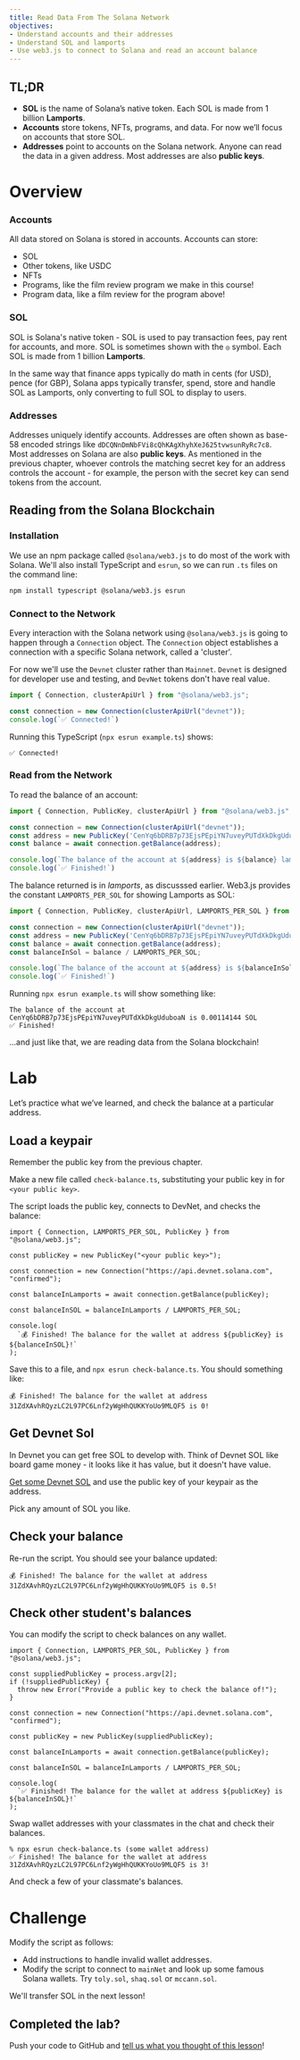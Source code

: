 ```yaml
---
title: Read Data From The Solana Network
objectives:
- Understand accounts and their addresses
- Understand SOL and lamports
- Use web3.js to connect to Solana and read an account balance
---
```


## TL;DR

- **SOL** is the name of Solana’s native token. Each SOL is made from 1 billion **Lamports**. 
- **Accounts** store tokens, NFTs, programs, and data. For now we’ll focus on accounts that store SOL. 
- **Addresses** point to accounts on the Solana network. Anyone can read the data in a given address. Most addresses are also **public keys**.

# Overview

### Accounts

All data stored on Solana is stored in accounts. Accounts can store: 

- SOL
- Other tokens, like USDC
- NFTs
- Programs, like the film review program we make in this course!
- Program data, like a film review for the program above!

### SOL

SOL is Solana's native token - SOL is used to pay transaction fees, pay rent for accounts, and more. SOL is sometimes shown with the `◎` symbol. Each SOL is made from 1 billion **Lamports**. 

In the same way that finance apps typically do math in cents (for USD), pence (for GBP), Solana apps typically transfer, spend, store and handle SOL as Lamports, only converting to full SOL to display to users. 

### Addresses

Addresses uniquely identify accounts. Addresses are often shown as base-58 encoded strings like `dDCQNnDmNbFVi8cQhKAgXhyhXeJ625tvwsunRyRc7c8`. Most addresses on Solana are also **public keys**. As mentioned in the previous chapter, whoever controls the matching secret key for an address controls the account - for example, the person with the secret key can send tokens from the account.

## Reading from the Solana Blockchain

### Installation

We use an npm package called `@solana/web3.js` to do most of the work with Solana. We'll also install TypeScript and `esrun`, so we can run `.ts` files on the command line:

```bash
npm install typescript @solana/web3.js esrun 
```

### Connect to the Network

Every interaction with the Solana network using `@solana/web3.js` is going to happen through a `Connection` object. The `Connection` object establishes a connection with a specific Solana network, called a 'cluster'. 

For now we'll use the `Devnet` cluster rather than `Mainnet`. `Devnet` is designed for developer use and testing, and `DevNet` tokens don't have real value.

```typescript
import { Connection, clusterApiUrl } from "@solana/web3.js";

const connection = new Connection(clusterApiUrl("devnet"));
console.log(`✅ Connected!`)
```

Running this TypeScript (`npx esrun example.ts`) shows:

```
✅ Connected!
```

### Read from the Network

To read the balance of an account:

```typescript
import { Connection, PublicKey, clusterApiUrl } from "@solana/web3.js";

const connection = new Connection(clusterApiUrl("devnet"));
const address = new PublicKey('CenYq6bDRB7p73EjsPEpiYN7uveyPUTdXkDkgUduboaN');
const balance = await connection.getBalance(address);

console.log(`The balance of the account at ${address} is ${balance} lamports`); 
console.log(`✅ Finished!`)
```

The balance returned is in *lamports*, as discusssed earlier. Web3.js provides the constant `LAMPORTS_PER_SOL` for showing Lamports as SOL:

```typescript
import { Connection, PublicKey, clusterApiUrl, LAMPORTS_PER_SOL } from "@solana/web3.js";

const connection = new Connection(clusterApiUrl("devnet"));
const address = new PublicKey('CenYq6bDRB7p73EjsPEpiYN7uveyPUTdXkDkgUduboaN');
const balance = await connection.getBalance(address);
const balanceInSol = balance / LAMPORTS_PER_SOL;

console.log(`The balance of the account at ${address} is ${balanceInSol} SOL`); 
console.log(`✅ Finished!`)
```

Running `npx esrun example.ts` will show something like:

```
The balance of the account at CenYq6bDRB7p73EjsPEpiYN7uveyPUTdXkDkgUduboaN is 0.00114144 SOL
✅ Finished!
```

...and just like that, we are reading data from the Solana blockchain! 

# Lab

Let’s practice what we’ve learned, and check the balance at a particular address. 

## Load a keypair 

Remember the public key from the previous chapter. 

Make a new file called `check-balance.ts`, substituting your public key in for `<your public key>`.

The script loads the public key, connects to DevNet, and checks the balance:

```
import { Connection, LAMPORTS_PER_SOL, PublicKey } from "@solana/web3.js";

const publicKey = new PublicKey("<your public key>");

const connection = new Connection("https://api.devnet.solana.com", "confirmed");

const balanceInLamports = await connection.getBalance(publicKey);

const balanceInSOL = balanceInLamports / LAMPORTS_PER_SOL;

console.log(
  `💰 Finished! The balance for the wallet at address ${publicKey} is ${balanceInSOL}!`
);

```

Save this to a file, and `npx esrun check-balance.ts`. You should something like:

```
💰 Finished! The balance for the wallet at address 31ZdXAvhRQyzLC2L97PC6Lnf2yWgHhQUKKYoUo9MLQF5 is 0!
```

## Get Devnet Sol

In Devnet you can get free SOL to develop with. Think of Devnet SOL like board game money - it looks like it has value, but it doesn't have value. 

[Get some Devnet SOL](https://faucet.solana.com/) and use the public key of your keypair as the address. 

Pick any amount of SOL you like.

## Check your balance

Re-run the script. You should see your balance updated:

```
💰 Finished! The balance for the wallet at address 31ZdXAvhRQyzLC2L97PC6Lnf2yWgHhQUKKYoUo9MLQF5 is 0.5!
```

## Check other student's balances

You can modify the script to check balances on any wallet.

```
import { Connection, LAMPORTS_PER_SOL, PublicKey } from "@solana/web3.js";

const suppliedPublicKey = process.argv[2];
if (!suppliedPublicKey) {
  throw new Error("Provide a public key to check the balance of!");
}

const connection = new Connection("https://api.devnet.solana.com", "confirmed");

const publicKey = new PublicKey(suppliedPublicKey);

const balanceInLamports = await connection.getBalance(publicKey);

const balanceInSOL = balanceInLamports / LAMPORTS_PER_SOL;

console.log(
  `✅ Finished! The balance for the wallet at address ${publicKey} is ${balanceInSOL}!`
);

```

Swap wallet addresses with your classmates in the chat and check their balances.

```
% npx esrun check-balance.ts (some wallet address)
✅ Finished! The balance for the wallet at address 31ZdXAvhRQyzLC2L97PC6Lnf2yWgHhQUKKYoUo9MLQF5 is 3!
```

And check a few of your classmate's balances.

# Challenge

Modify the script as follows:

 - Add instructions to handle invalid wallet addresses.
 - Modify the script to connect to `mainNet` and look up some famous Solana wallets. Try `toly.sol`, `shaq.sol` or `mccann.sol`.

We'll transfer SOL in the next lesson!

## Completed the lab?

Push your code to GitHub and [tell us what you thought of this lesson](https://form.typeform.com/to/IPH0UGz7#answers-lesson=8bbbfd93-1cdc-4ce3-9c83-637e7aa57454)!